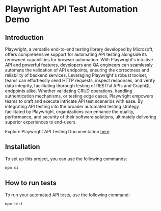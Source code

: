 # Playwright API Test Automation Demo

## Introduction
Playwright, a versatile end-to-end testing library developed by Microsoft, offers comprehensive support for automating API testing alongside its renowned capabilities for browser automation. With Playwright's intuitive API and powerful features, developers and QA engineers can seamlessly automate the validation of API endpoints, ensuring the correctness and reliability of backend services. Leveraging Playwright's robust toolset, teams can effortlessly send HTTP requests, inspect responses, and verify data integrity, facilitating thorough testing of RESTful APIs and GraphQL endpoints alike. Whether validating CRUD operations, handling authentication mechanisms, or testing edge cases, Playwright empowers teams to craft and execute intricate API test scenarios with ease. By integrating API testing into the broader automated testing strategy facilitated by Playwright, organizations can enhance the quality, performance, and security of their software solutions, ultimately delivering superior experiences to end-users.

Explore Playwright API Testing Documentation [here](https://playwright.dev/docs/api-testing)

## Installation
To set up this project, you can use the following commands:

```bash
npm ci
```

## How to run tests
To run your automated API tests, use the following command:

```bash
npm test
```